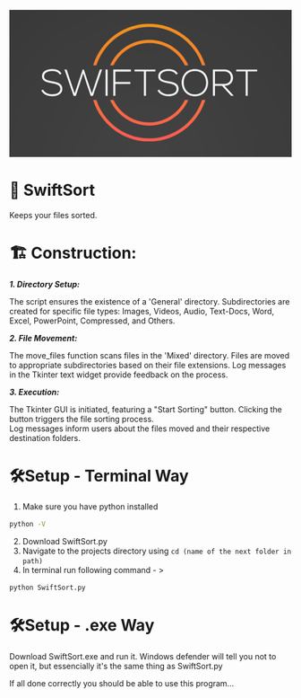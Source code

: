 ![Comet](https://github.com/TypicalData/Logos/blob/main/swiftsort.png?raw=true)

# 📂 SwiftSort
Keeps your files sorted.
# 🏗️ Construction:
<strong>*1. Directory Setup:*</strong>

The script ensures the existence of a 'General' directory.
Subdirectories are created for specific file types: Images, Videos, Audio, Text-Docs, Word, Excel, PowerPoint, Compressed, and Others.

<strong>*2. File Movement:*</strong>

The move_files function scans files in the 'Mixed' directory.
Files are moved to appropriate subdirectories based on their file extensions.
Log messages in the Tkinter text widget provide feedback on the process.


<strong>*3. Execution:*</strong>

The Tkinter GUI is initiated, featuring a "Start Sorting" button.
Clicking the button triggers the file sorting process.<br>
Log messages inform users about the files moved and their respective destination folders.

# 🛠️Setup - Terminal Way
1. Make sure you have python installed
```bash
python -V
```
2. Download SwiftSort.py
3. Navigate to the projects directory using ``cd (name of the next folder in path)``
4. In terminal run following command - > 
```bash
python SwiftSort.py
```
# 🛠️Setup - .exe Way
Download SwiftSort.exe and run it.
Windows defender will tell you not to open it, but essencially it's the same thing as SwiftSort.py

If all done correctly you should be able to use this program...
